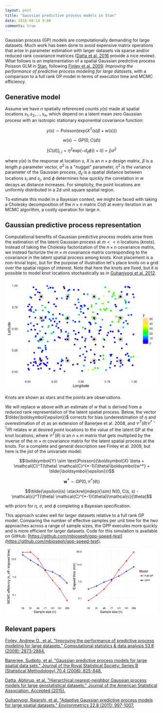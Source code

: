 ```yaml
---
layout: post
title: "Gaussian predictive process models in Stan"
date: 2016-08-14 9:00
comments: true
---
```


Gaussian process (GP) models are computationally demanding for large datasets.
Much work has been done to avoid expensive matrix operations that arise in parameter estimation with larger datasets via sparse and/or reduced rank covariance matrices ([Datta et al. 2016](http://arxiv.org/pdf/1406.7343.pdf) provide a nice review).
What follows is an implementation of a spatial Gaussian predictive process Poisson GLM in [Stan](http://mc-stan.org/), following [Finley et al. 2009](http://www.ncbi.nlm.nih.gov/pmc/articles/PMC2743161/): *Improving the performance of predictive process modeling for large datasets*, with a comparison to a full rank GP model in terms of execution time and MCMC efficiency.

## Generative model

Assume we have $n$ spatially referenced counts $y(s)$ made at spatial locations $s_1, s_2, ..., s_n$, which depend on a latent mean zero Gaussian process with an isotropic stationary exponential covariance function:

$$y(s) \sim \text{Poisson}(\text{exp}(X^T(s) \beta + w(s)))$$

$$w(s) \sim GP(0, C(d))$$

$$[C(d)]_{i, j} = \eta^2 \text{exp}(- d_{ij} \phi)) + I(i = j) \sigma^2$$

where $y(s)$ is the response at location $s$, $X$ is an $n \times p$ design matrix, $\beta$ is a length $p$ parameter vector, $\sigma^2$ is a "nugget" parameter, $\eta^2$ is the variance parameter of the Gaussian process, $d_{ij}$ is a spatial distance between locations $s_i$ and $s_j$, and $\phi$ determines how quickly the correlation in $w$ decays as distance increases.
For simplicity, the point locations are uniformly distributed in a 2d unit square spatial region.



To estimate this model in a Bayesian context, we might be faced with taking a Cholesky decomposition of the $n \times n$ matrix $C(d)$ at every iteration in an MCMC algorithm, a costly operation for large $n$.

## Gaussian predictive process representation

Computational benefits of Gaussian predictive process models arise from the estimation of the latent Gaussian process at $m << n$ locations (knots).
Instead of taking the Cholesky factorization of the $n \times n$ covariance matrix, we instead factorize the $m \times m$ covariance matrix corresponding to the covariance in the latent spatial process among knots.
Knot placement is a non-trivial topic, but for the purpose of illustration let's place knots on a grid over the spatial region of interest.
Note that here the knots are fixed, but it is possible to model knot locations stochastically as in [Guhaniyogi et al. 2012](http://www.ncbi.nlm.nih.gov/pmc/articles/PMC3268014/).

![](/images/knots.png)

Knots are shown as stars and the points are observations.

We will replace $w$ above with an estimate of $w$ that is derived from a reduced rank representation of the latent spatial process.
Below, the vector $\tilde{\boldsymbol{\epsilon}}$ corrects for bias (underestimation of $\eta$ and overestimation of $\sigma$) as an extension of Banerjee et al. 2008, and $\mathcal{C}^T(\theta) \mathcal{C}^{*-1}(\theta)$ relates $w$ at desired point locations to the value of the latent GP at the knot locations, where $\mathcal{C}^T(\theta)$ is an $n \times m$ matrix that gets multiplied by the inverse of the $m \times m$ covariance matrix for the latent spatial process at the knots.
For a complete and general description see Finley et al. 2009, but here is the jist of the univariate model:

$$\boldsymbol{Y} \sim \text{Poisson}(\boldsymbol{X} \beta + \mathcal{C}^T(\theta) \mathcal{C}^{*-1}(\theta)\boldsymbol{w^*} + \tilde{\boldsymbol{\epsilon}})$$

$$\boldsymbol{w^*} \sim GP(0, \mathcal{C}^*(\theta))$$

$$\tilde{\epsilon}(s) \stackrel{indep}{\sim} N(0, C(s, s) - \mathcal{c}^T(\theta) \mathcal{C}^{*-1}(\theta))\mathcal{c}(\theta)$$

with priors for $\eta$, $\sigma$, and $\phi$ completing a Bayesian specification.

This approach scales well for larger datasets relative to a full rank GP model.
Comparing the number of effective samples per unit time for the two approaches across a range of sample sizes, the GPP executes more quickly and is more efficient for larger datasets.
Code for this simulation is available on GitHub: [https://github.com/mbjoseph/gpp-speed-test](https://github.com/mbjoseph/gpp-speed-test).

![](/images/gpp_compare.png)

## Relevant papers

[Finley, Andrew O., et al. "Improving the performance of predictive process modeling for large datasets." Computational statistics & data analysis 53.8 (2009): 2873-2884.](http://www.ncbi.nlm.nih.gov/pmc/articles/PMC2743161/)

[Banerjee, Sudipto, et al. "Gaussian predictive process models for large spatial data sets." Journal of the Royal Statistical Society: Series B (Statistical Methodology) 70.4 (2008): 825-848.](http://www.ncbi.nlm.nih.gov/pmc/articles/PMC2741335/)

[Datta, Abhirup, et al. "Hierarchical nearest-neighbor Gaussian process models for large geostatistical datasets." Journal of the American Statistical Association. Accepted (2015).](http://arxiv.org/pdf/1406.7343.pdf)

[Guhaniyogi, Rajarshi, et al. "Adaptive Gaussian predictive process models for large spatial datasets." Environmetrics 22.8 (2011): 997-1007.](http://www.ncbi.nlm.nih.gov/pmc/articles/PMC3268014/)
